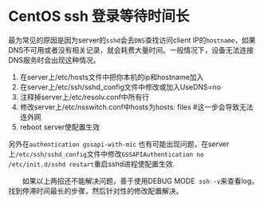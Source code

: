 # CentOS ssh 登录等待时间长

最为常见的原因是因为server的`sshd`会去`DNS`查找访问client IP的`hostname`，如果DNS不可用或者没有相关记录，就会耗费大量时间。一般情况下，设备无法连接DNS服务时会出现这种情况。

1. 在server上/etc/hosts文件中把你本机的ip和hostname加入
2. 在server上/etc/ssh/sshd_config文件中修改或加入UseDNS=no
3. 注释掉server上/etc/resolv.conf中所有行
4. 修改server上/etc/nsswitch.conf中hosts为hosts: files  #这一步会导致无法连外网
5. reboot server使配置生效

另外在`authentication gssapi-with-mic` 也有可能出现问题，在server上`/etc/ssh/sshd_config`文件中修改`GSSAPIAuthentication no`
`/etc/init.d/sshd restart`重启sshd进程使配置生效.

　　如果以上两招还不能解决问题，善于使用DEBUG MODE  `ssh -v`来查看log，找到停滞时间最长的步骤，然后针对性的修改配置解决。


